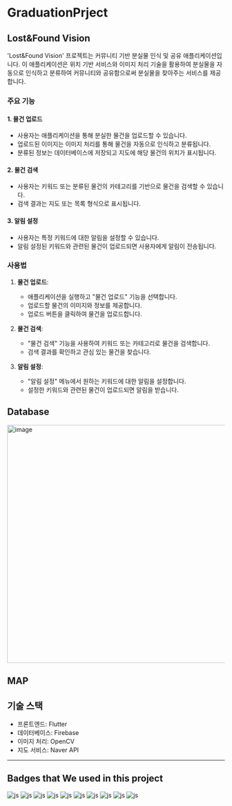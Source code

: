 # GraduationPrject
## Lost&Found Vision

'Lost&Found Vision' 프로젝트는 커뮤니티 기반 분실물 인식 및 공유 애플리케이션입니다. 이 애플리케이션은 위치 기반 서비스와 이미지 처리 기술을 활용하여 분실물을 자동으로 인식하고 분류하여 커뮤니티와 공유함으로써 분실물을 찾아주는 서비스를 제공합니다.

### 주요 기능

#### 1. 물건 업로드

- 사용자는 애플리케이션을 통해 분실한 물건을 업로드할 수 있습니다.
- 업로드된 이미지는 이미지 처리를 통해 물건을 자동으로 인식하고 분류됩니다.
- 분류된 정보는 데이터베이스에 저장되고 지도에 해당 물건의 위치가 표시됩니다.

#### 2. 물건 검색

- 사용자는 키워드 또는 분류된 물건의 카테고리를 기반으로 물건을 검색할 수 있습니다.
- 검색 결과는 지도 또는 목록 형식으로 표시됩니다.

#### 3. 알림 설정

- 사용자는 특정 키워드에 대한 알림을 설정할 수 있습니다.
- 알림 설정된 키워드와 관련된 물건이 업로드되면 사용자에게 알림이 전송됩니다.

### 사용법

1. **물건 업로드**:
   - 애플리케이션을 실행하고 "물건 업로드" 기능을 선택합니다.
   - 업로드할 물건의 이미지와 정보를 제공합니다.
   - 업로드 버튼을 클릭하여 물건을 업로드합니다.

2. **물건 검색**:
   - "물건 검색" 기능을 사용하여 키워드 또는 카테고리로 물건을 검색합니다.
   - 검색 결과를 확인하고 관심 있는 물건을 찾습니다.

3. **알림 설정**:
   - "알림 설정" 메뉴에서 원하는 키워드에 대한 알림을 설정합니다.
   - 설정한 키워드와 관련된 물건이 업로드되면 알림을 받습니다.

## Database
<img width="552" alt="image" src="https://github.com/berry1015/fortest/assets/85086390/c67e4246-418b-4461-b3e7-683c63c1200c">

## MAP


## 기술 스택
- 프론트엔드: Flutter
- 데이터베이스: Firebase
- 이미지 처리: OpenCV
- 지도 서비스: Naver API


----------------------------------------------------
## Badges that We used in this project

![js](https://img.shields.io/badge/Flutter-02569B?style=for-the-badge&logo=flutter&logoColor=white)
![js](https://img.shields.io/badge/Dart-0175C2?style=for-the-badge&logo=dart&logoColor=white)
![js](https://img.shields.io/badge/Firebase-039BE5?style=for-the-badge&logo=Firebase&logoColor=white)
![js](https://img.shields.io/badge/Powershell-2CA5E0?style=for-the-badge&logo=powershell&logoColor=white)
![js](https://img.shields.io/badge/GIT-E44C30?style=for-the-badge&logo=git&logoColor=white)
![js](https://img.shields.io/badge/Google_Cloud-4285F4?style=for-the-badge&logo=google-cloud&logoColor=white)
![js](https://img.shields.io/badge/Google-4285F4?logo=google&logoColor=fff&style=for-the-badge)
![js](https://img.shields.io/badge/Android-3DDC84?style=for-the-badge&logo=android&logoColor=white)
![js](https://img.shields.io/badge/iOS-000000?style=for-the-badge&logo=ios&logoColor=white)
![js](https://img.shields.io/badge/GitHub-100000?style=for-the-badge&logo=github&logoColor=white)


